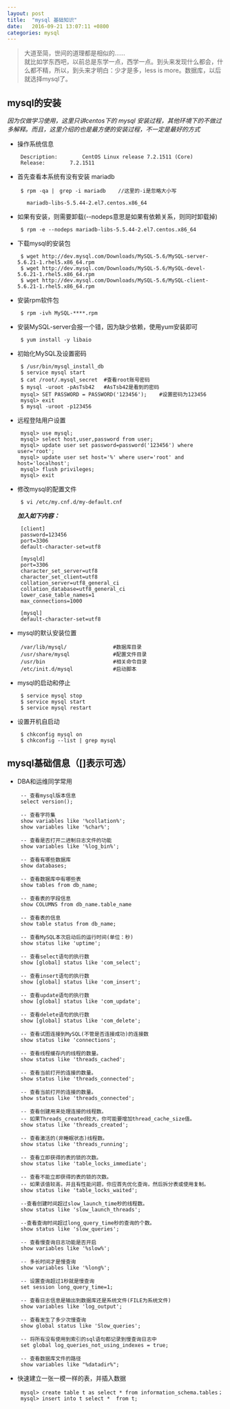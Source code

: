 ```yaml
---
layout: post
title:  "mysql 基础知识"
date:   2016-09-21 13:07:11 +0800
categories: mysql
---
```


> 大道至简，世间的道理都是相似的......     
  就比如学东西吧，以前总是东学一点，西学一点。到头来发现什么都会，什么都不精，所以，到头来才明白：少才是多，less is more。数据库，以后就选择mysql了。

## mysql的安装

*因为仅做学习使用，这里只讲centos下的 mysql 安装过程，其他环境下的不做过多解释。而且，这里介绍的也是最方便的安装过程，不一定是最好的方式*

 * 操作系统信息

		Description:		CentOS Linux release 7.2.1511 (Core) 
		Release:		7.2.1511

 * 首先查看本系统有没有安装 mariadb
 		
	  	$ rpm -qa |　grep -i mariadb    //这里的-i是忽略大小写

		  mariadb-libs-5.5.44-2.el7.centos.x86_64

 * 如果有安装，则需要卸载(--nodeps意思是如果有依赖关系，则同时卸载掉)
 
		$ rpm -e --nodeps mariadb-libs-5.5.44-2.el7.centos.x86_64 
		  
 
 * 下载mysql的安装包
 
		$ wget http://dev.mysql.com/Downloads/MySQL-5.6/MySQL-server-5.6.21-1.rhel5.x86_64.rpm
		$ wget http://dev.mysql.com/Downloads/MySQL-5.6/MySQL-devel-5.6.21-1.rhel5.x86_64.rpm
		$ wget http://dev.mysql.com/Downloads/MySQL-5.6/MySQL-client-5.6.21-1.rhel5.x86_64.rpm
 
 * 安装rpm软件包
 
		$ rpm -ivh MySQL-****.rpm 	

 * 安装MySQL-server会报一个错，因为缺少依赖，使用yum安装即可
 
		$ yum install -y libaio

 * 初始化MySQL及设置密码
 
		$ /usr/bin/mysql_install_db
		$ service mysql start
		$ cat /root/.mysql_secret  #查看root账号密码
		$ mysql -uroot -pAsTsb42   #AsTsb42是看到的密码
		mysql> SET PASSWORD = PASSWORD('123456');    #设置密码为123456
		mysql> exit
		$ mysql -uroot -p123456

 * 远程登陆用户设置
 
		mysql> use mysql;
		mysql> select host,user,password from user;
		mysql> update user set password=password('123456') where user='root';
		mysql> update user set host='%' where user='root' and host='localhost';
		mysql> flush privileges;
		mysql> exit

 * 修改mysql的配置文件
 		
		$ vi /etc/my.cnf.d/my-default.cnf
	
	***加入如下内容：***

		[client]
		password=123456
		port=3306
		default-character-set=utf8
		
		[mysqld]
		port=3306
		character_set_server=utf8
		character_set_client=utf8
		collation_server=utf8_general_ci
		collation_database=utf8_general_ci
		lower_case_table_names=1
		max_connections=1000
		
		[mysql]
		default-character-set=utf8

 * mysql的默认安装位置

		/var/lib/mysql/               #数据库目录
		/usr/share/mysql              #配置文件目录
		/usr/bin                      #相关命令目录
		/etc/init.d/mysql             #启动脚本

 * mysql的启动和停止

		$ service mysql stop
		$ service mysql start
		$ service mysql restart

 * 设置开机自启动
 
		$ chkconfig mysql on
		$ chkconfig --list | grep mysql


## mysql基础信息（[]表示可选）

 * DBA和运维同学常用

		-- 查看mysql版本信息
		select version(); 
			
		-- 查看字符集
		show variables like '%collation%';
		show variables like '%char%';	
		
		-- 查看是否打开二进制日志文件的功能	
		show variables like '%log_bin%';

		-- 查看有哪些数据库	
		show databases;	

		-- 查看数据库中有哪些表			
		show tables from db_name;		

		-- 查看表的字段信息
		show COLUMNS from db_name.table_name

		-- 查看表的信息	
		show table status from db_name;		
		
		-- 查看MySQL本次启动后的运行时间(单位：秒)
		show status like 'uptime';
		
		-- 查看select语句的执行数
		show [global] status like 'com_select';
		
		-- 查看insert语句的执行数
		show [global] status like 'com_insert';
		
		-- 查看update语句的执行数
		show [global] status like 'com_update';
		
		-- 查看delete语句的执行数
		show [global] status like 'com_delete';
		
		-- 查看试图连接到MySQL(不管是否连接成功)的连接数
		show status like 'connections';
		
		-- 查看线程缓存内的线程的数量。
		show status like 'threads_cached';
		
		-- 查看当前打开的连接的数量。
		show status like 'threads_connected';
		
		-- 查看当前打开的连接的数量。
		show status like 'threads_connected';
		
		-- 查看创建用来处理连接的线程数。
		-- 如果Threads_created较大，你可能要增加thread_cache_size值。
		show status like 'threads_created';
		
		-- 查看激活的(非睡眠状态)线程数。
		show status like 'threads_running';
		
		-- 查看立即获得的表的锁的次数。
		show status like 'table_locks_immediate';
		
		-- 查看不能立即获得的表的锁的次数。
		-- 如果该值较高，并且有性能问题，你应首先优化查询，然后拆分表或使用复制。
		show status like 'table_locks_waited';
		
		--查看创建时间超过slow_launch_time秒的线程数。
		show status like 'slow_launch_threads';
		
		--查看查询时间超过long_query_time秒的查询的个数。
		show status like 'slow_queries';
		
		-- 查看慢查询日志功能是否开启
		show variables like '%slow%';

		-- 多长时间才是慢查询
		show variables like '%long%';

		-- 设置查询超过1秒就是慢查询
		set session long_query_time=1;

		-- 查看日志信息是输出到数据库还是系统文件(FILE为系统文件)
		show variables like 'log_output';

		-- 查看发生了多少次慢查询
		show global status like 'Slow_queries';

		-- 将所有没有使用到索引的sql语句都记录到慢查询日志中
		set global log_queries_not_using_indexes = true;

		-- 查看数据库文件的路径
		show variables like "%datadir%";

 * 快速建立一张一模一样的表，并插入数据

		mysql> create table t as select * from information_schema.tables；
		mysql> insert into t select *  from t;
         